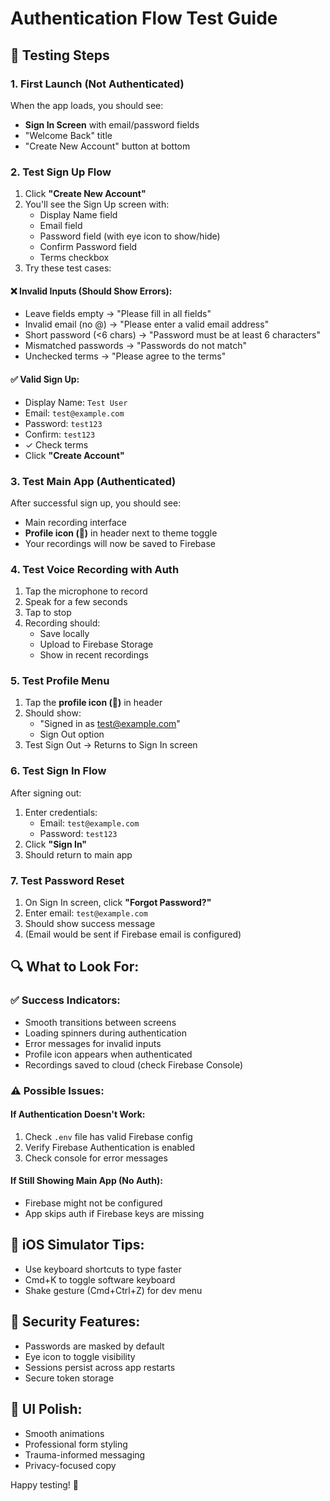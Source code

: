 # Authentication Flow Test Guide

## 🧪 Testing Steps

### 1. First Launch (Not Authenticated)
When the app loads, you should see:
- **Sign In Screen** with email/password fields
- "Welcome Back" title
- "Create New Account" button at bottom

### 2. Test Sign Up Flow
1. Click **"Create New Account"**
2. You'll see the Sign Up screen with:
   - Display Name field
   - Email field
   - Password field (with eye icon to show/hide)
   - Confirm Password field
   - Terms checkbox
3. Try these test cases:

#### ❌ Invalid Inputs (Should Show Errors):
- Leave fields empty → "Please fill in all fields"
- Invalid email (no @) → "Please enter a valid email address"
- Short password (<6 chars) → "Password must be at least 6 characters"
- Mismatched passwords → "Passwords do not match"
- Unchecked terms → "Please agree to the terms"

#### ✅ Valid Sign Up:
- Display Name: `Test User`
- Email: `test@example.com`
- Password: `test123`
- Confirm: `test123`
- ✓ Check terms
- Click **"Create Account"**

### 3. Test Main App (Authenticated)
After successful sign up, you should see:
- Main recording interface
- **Profile icon (👤)** in header next to theme toggle
- Your recordings will now be saved to Firebase

### 4. Test Voice Recording with Auth
1. Tap the microphone to record
2. Speak for a few seconds
3. Tap to stop
4. Recording should:
   - Save locally
   - Upload to Firebase Storage
   - Show in recent recordings

### 5. Test Profile Menu
1. Tap the **profile icon (👤)** in header
2. Should show:
   - "Signed in as test@example.com"
   - Sign Out option
3. Test Sign Out → Returns to Sign In screen

### 6. Test Sign In Flow
After signing out:
1. Enter credentials:
   - Email: `test@example.com`
   - Password: `test123`
2. Click **"Sign In"**
3. Should return to main app

### 7. Test Password Reset
1. On Sign In screen, click **"Forgot Password?"**
2. Enter email: `test@example.com`
3. Should show success message
4. (Email would be sent if Firebase email is configured)

## 🔍 What to Look For:

### ✅ Success Indicators:
- Smooth transitions between screens
- Loading spinners during authentication
- Error messages for invalid inputs
- Profile icon appears when authenticated
- Recordings saved to cloud (check Firebase Console)

### ⚠️ Possible Issues:

#### If Authentication Doesn't Work:
1. Check `.env` file has valid Firebase config
2. Verify Firebase Authentication is enabled
3. Check console for error messages

#### If Still Showing Main App (No Auth):
- Firebase might not be configured
- App skips auth if Firebase keys are missing

## 📱 iOS Simulator Tips:
- Use keyboard shortcuts to type faster
- Cmd+K to toggle software keyboard
- Shake gesture (Cmd+Ctrl+Z) for dev menu

## 🔐 Security Features:
- Passwords are masked by default
- Eye icon to toggle visibility
- Sessions persist across app restarts
- Secure token storage

## 🎨 UI Polish:
- Smooth animations
- Professional form styling
- Trauma-informed messaging
- Privacy-focused copy

Happy testing! 🚀